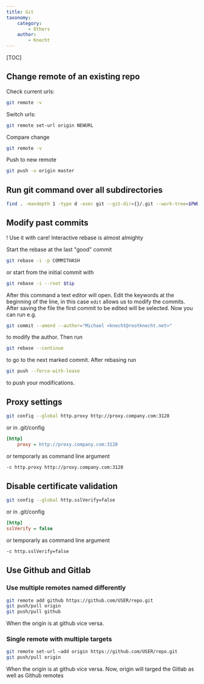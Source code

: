 ```yaml
---
title: Git
taxonomy:
    category:
        - Others
    author:
        - Knecht
---
```


[TOC]

## Change remote of an existing repo
Check current urls:
```bash
git remote -v
```
Switch urls:
```bash
git remote set-url origin NEWURL
```
Compare change
```bash
git remote -v
```
Push to new remote
```bash
git push -u origin master
```

## Run git command over all subdirectories

```bash
find . -maxdepth 1 -type d -exec git --git-dir={}/.git --work-tree=$PWD/{} pull \;
```

## Modify past commits
! Use it with care! Interactive rebase is almost almighty

Start the rebase at the last "good" commit

```bash
git rebase -i -p COMMITHASH
```
or start from the initial commit with

```bash
git rebase -i --root $tip
```

After this command a text editor will open. Edit the keywords at the beginning of the line, in this case `edit` allows us to modify the commits. After saving the file the first commit to be edited will be selected. Now you can run e.g. 
```bash
git commit --amend --author="Michael <knecht@rootknecht.net>"
```
to modify the author. Then run 
```bash
git rebase --continue
```
to go to the next marked commit. After rebasing run 
```bash
git push --force-with-lease
```
to push your modifications.

## Proxy settings
```bash
git config --global http.proxy http://proxy.company.com:3128
```
or in .git/config
```ini
[http]
	proxy = http://proxy.company.com:3128
```
or temporarly as command line argument
```bash
-c http.proxy http://proxy.company.com:3128
````

## Disable certificate validation
```bash
git config --global http.sslVerify=false
```
or in .git/config 
```ini
[http]
sslVerify = false
```
or temporarly as command line argument
```bash
-c http.sslVerify=false
```

## Use Github and Gitlab
### Use multiple remotes named differently
```bash
git remote add github https://github.com/USER/repo.git
git push/pull origin
git push/pull github
```
When the origin is at github vice versa.

### Single remote with multiple targets
```bash
git remote set-url –add origin https://github.com/USER/repo.git
git push/pull origin
```
When the origin is at github vice versa. Now, origin will targed the Gitlab as well as Github remotes
